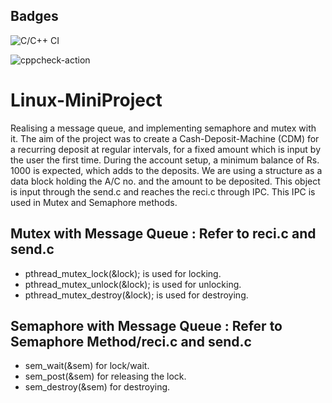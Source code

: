 ## Badges
![C/C++ CI](https://github.com/99002479/LINUX_PROJECT/workflows/C/C++%20CI/badge.svg)

![cppcheck-action](https://github.com/99002479/LINUX_PROJECT/workflows/cppcheck-action/badge.svg)

# Linux-MiniProject
Realising a message queue, and implementing semaphore and mutex with it. The aim of the project was to create a Cash-Deposit-Machine (CDM) for a recurring deposit at regular intervals, for a fixed amount which is input by the user the first time. During the account setup, a minimum balance of Rs. 1000 is expected, which adds to the deposits.
We are using a structure as a data block holding the A/C no. and the amount to be deposited. This object is input through the send.c and reaches the reci.c through IPC. This IPC is used in Mutex and Semaphore methods.

## Mutex with Message Queue : Refer to reci.c and send.c
*  pthread_mutex_lock(&lock); is used for locking.
*  pthread_mutex_unlock(&lock); is used for unlocking.
*  pthread_mutex_destroy(&lock); is used for destroying.

## Semaphore with Message Queue : Refer to Semaphore Method/reci.c and send.c
*  sem_wait(&sem) for lock/wait.
*  sem_post(&sem) for releasing the lock.
*  sem_destroy(&sem) for destroying.

